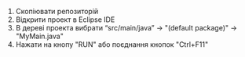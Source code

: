 1. Скопіювати репозиторій
2. Відкрити проект в Eclipse IDE
3. В дереві проекта вибрати “src/main/java” -> "(default package)" -> "MyMain.java"
4. Нажати на кнопу "RUN" або поєднання кнопок "Ctrl+F11"